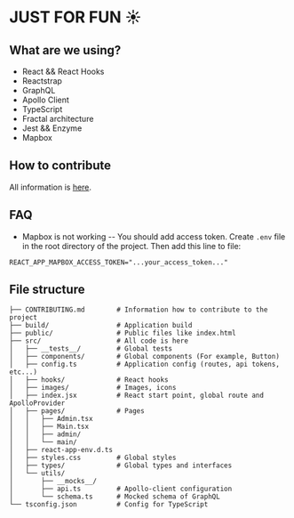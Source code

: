 # JUST FOR FUN :sunny:

## What are we using?

- React && React Hooks
- Reactstrap
- GraphQL
- Apollo Client
- TypeScript
- Fractal architecture
- Jest && Enzyme
- Mapbox

## How to contribute

All information is [here](https://github.com/pavelkeyzik/just-for-fun/blob/master/CONTRIBUTING.md).

## FAQ

- Mapbox is not working
  -- You should add access token. Create `.env` file in the root directory of the project. Then add this line to file:

```=env
REACT_APP_MAPBOX_ACCESS_TOKEN="...your_access_token..."
```

## File structure

```
├── CONTRIBUTING.md        # Information how to contribute to the project
├── build/                 # Application build
├── public/                # Public files like index.html
├── src/                   # All code is here
│   ├── __tests__/         # Global tests
│   ├── components/        # Global components (For example, Button)
│   ├── config.ts          # Application config (routes, api tokens, etc...)
│   ├── hooks/             # React hooks
│   ├── images/            # Images, icons
│   ├── index.jsx          # React start point, global route and ApolloProvider
│   ├── pages/             # Pages
│   │   ├── Admin.tsx
│   │   ├── Main.tsx
│   │   ├── admin/
│   │   └── main/
│   ├── react-app-env.d.ts
│   ├── styles.css         # Global styles
│   ├── types/             # Global types and interfaces
│   └── utils/
│       ├── __mocks__/
│       ├── api.ts         # Apollo-client configuration
│       └── schema.ts      # Mocked schema of GraphQL
└── tsconfig.json          # Config for TypeScript
```
